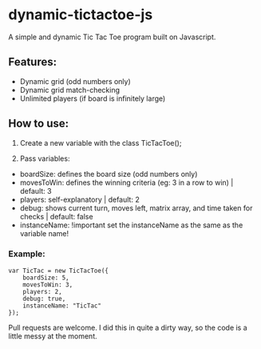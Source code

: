 # dynamic-tictactoe-js
A simple and dynamic Tic Tac Toe program built on Javascript.

## Features:
- Dynamic grid (odd numbers only)
- Dynamic grid match-checking
- Unlimited players (if board is infinitely large)

## How to use: 
1) Create a new variable with the class TicTacToe();

2) Pass variables:
- boardSize: defines the board size (odd numbers only)
- movesToWin: defines the winning criteria (eg: 3 in a row to win) | default: 3
- players: self-explanatory | default: 2
- debug: shows current turn, moves left, matrix array, and time taken for checks | default: false
- instanceName: !important set the instanceName as the same as the variable name!

### Example:
    var TicTac = new TicTacToe({
        boardSize: 5,
        movesToWin: 3,
        players: 2,
        debug: true,
        instanceName: "TicTac"
    });
    
Pull requests are welcome. I did this in quite a dirty way, so the code is a little messy at the moment.

